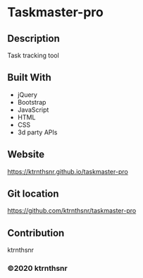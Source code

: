 ﻿# Taskmaster-pro

## Description
Task tracking tool

## Built With
* jQuery
* Bootstrap
* JavaScript
* HTML
* CSS
* 3d party APIs

## Website
https://ktrnthsnr.github.io/taskmaster-pro

## Git location
https://github.com/ktrnthsnr/taskmaster-pro

## Contribution
ktrnthsnr

### ©️2020 ktrnthsnr
